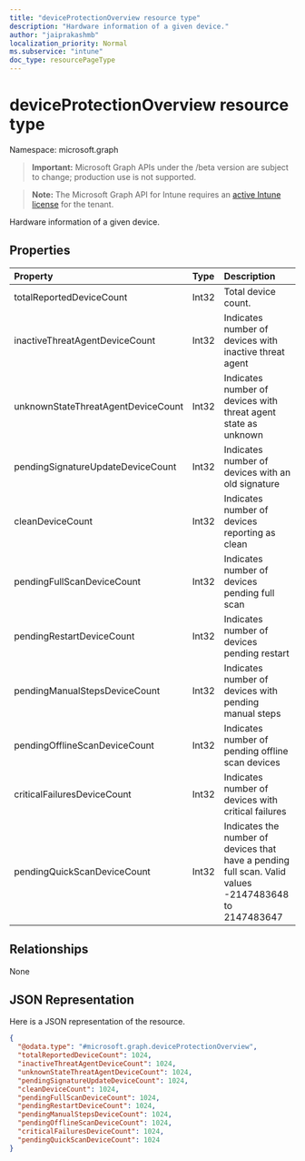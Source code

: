 ```yaml
---
title: "deviceProtectionOverview resource type"
description: "Hardware information of a given device."
author: "jaiprakashmb"
localization_priority: Normal
ms.subservice: "intune"
doc_type: resourcePageType
---
```


# deviceProtectionOverview resource type

Namespace: microsoft.graph
> **Important:** Microsoft Graph APIs under the /beta version are subject to change; production use is not supported.

> **Note:** The Microsoft Graph API for Intune requires an [active Intune license](https://go.microsoft.com/fwlink/?linkid=839381) for the tenant.


Hardware information of a given device.

## Properties
|Property|Type|Description|
|:---|:---|:---|
|totalReportedDeviceCount|Int32|Total device count.|
|inactiveThreatAgentDeviceCount|Int32|Indicates number of devices with inactive threat agent|
|unknownStateThreatAgentDeviceCount|Int32|Indicates number of devices with threat agent state as unknown|
|pendingSignatureUpdateDeviceCount|Int32|Indicates number of devices with an old signature|
|cleanDeviceCount|Int32|Indicates number of devices reporting as clean|
|pendingFullScanDeviceCount|Int32|Indicates number of devices pending full scan|
|pendingRestartDeviceCount|Int32|Indicates number of devices pending restart|
|pendingManualStepsDeviceCount|Int32|Indicates number of devices with pending manual steps|
|pendingOfflineScanDeviceCount|Int32|Indicates number of pending offline scan devices|
|criticalFailuresDeviceCount|Int32|Indicates number of devices with critical failures|
|pendingQuickScanDeviceCount|Int32|Indicates the number of devices that have a pending full scan. Valid values -2147483648 to 2147483647|

## Relationships
None

## JSON Representation
Here is a JSON representation of the resource.
<!-- {
  "blockType": "resource",
  "@odata.type": "microsoft.graph.deviceProtectionOverview"
}
-->
``` json
{
  "@odata.type": "#microsoft.graph.deviceProtectionOverview",
  "totalReportedDeviceCount": 1024,
  "inactiveThreatAgentDeviceCount": 1024,
  "unknownStateThreatAgentDeviceCount": 1024,
  "pendingSignatureUpdateDeviceCount": 1024,
  "cleanDeviceCount": 1024,
  "pendingFullScanDeviceCount": 1024,
  "pendingRestartDeviceCount": 1024,
  "pendingManualStepsDeviceCount": 1024,
  "pendingOfflineScanDeviceCount": 1024,
  "criticalFailuresDeviceCount": 1024,
  "pendingQuickScanDeviceCount": 1024
}
```
